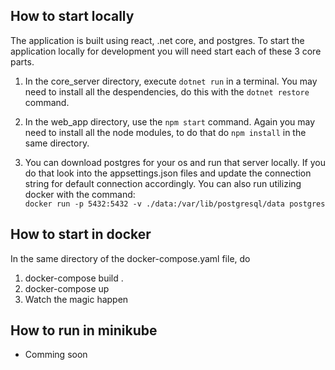 
## How to start locally
The application is built using react, .net core, and postgres. To start the application locally for development you will need start each of these 3 core parts. 

1. In the core_server directory, execute `dotnet run` in a terminal. You may need to install all the despendencies, do this with the `dotnet restore` command. 

2. In the web_app directory, use the `npm start` command. Again you may need to install all the node modules, to do that do `npm install` in the same directory. 

3. You can download postgres for your os and run that server locally. If you do that look into the appsettings.json files and update the connection string for default connection accordingly. 
You can also run utilizing docker with the command:   
 `docker run -p 5432:5432 -v ./data:/var/lib/postgresql/data postgres `


## How to start in docker
In the same directory of the docker-compose.yaml file, do
1. docker-compose build . 
2. docker-compose up    
3. Watch the magic happen

## How to run in minikube
- Comming soon

